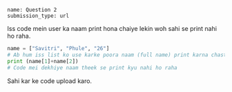 ```ngMeta
name: Question 2
submission_type: url
```

Iss code mein user ka naam print hona chaiye lekin woh sahi se print nahi ho raha.

```python
name = ["Savitri", "Phule", "26"]
# Ab hum iss list ko use karke poora naam (full name) print karna chaste hai
print (name[1]+name[2])
# Code mei dekhiye naam theek se print kyu nahi ho raha
```

Sahi kar ke code upload karo.
